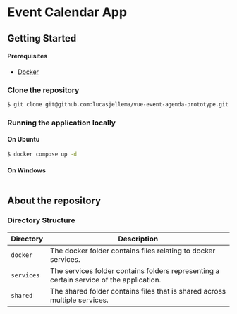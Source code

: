 # Event Calendar App

## Getting Started

#### Prerequisites

- [Docker](https://docs.docker.com/install/)

### Clone the repository

```bash
$ git clone git@github.com:lucasjellema/vue-event-agenda-prototype.git
```

### Running the application locally

#### On Ubuntu

```bash
$ docker compose up -d
```

#### On Windows

```bash
```

## About the repository

### Directory Structure

| Directory  | Description                                                                             |
|------------|-----------------------------------------------------------------------------------------|
| `docker`   | The docker folder contains files relating to docker services.                           |
| `services` | The services folder contains folders representing a certain service of the application. |
| `shared`   | The shared folder contains files that is shared across multiple services.               |



